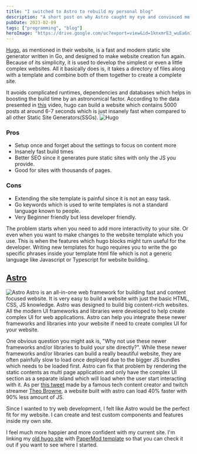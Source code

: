 ```yaml
---
title: "I switched to Astro to rebuild my personal blog"
description: "A short post on why Astro caught my eye and convinced me to switch over from Hugo."
pubDate: 2023-02-09
tags: ["programming", "blog"]
heroImage: "https://drive.google.com/uc?export=view&id=1knxmrE3_wuEa6nIbVz2cwv2Xbdul_ye9"
---
```

[Hugo](https://gohugo.io/), as mentioned in their website, is a fast and modern 
static site generator written in Go, and designed to make website creation fun again.
Because of its simplicity, it is used to develop the simplest or even a little complex
websites. All it basically does is, it takes a directory of files along with a template 
and combine both of them together to create a complete site.

It avoids complicated runtimes, dependencies and databases which helps in boosting the build 
time by an astronomical factor. According to the data presented in [this](https://youtu.be/CdiDYZ51a2o) 
video, hugo can build a website which contains 5000 posts at around 6-7 seconds which is 
just insanely fast when compared to all other Static Site Generators(SSGs).
![Hugo](https://drive.google.com/uc?export=view&id=17weOp4ARqRvRqPbLKEvjwRwUsb4Y36hz)

### Pros
- Setup once and forget about the settings to focus on content more
- Insanely fast build times
- Better SEO since it generates pure static sites with only the JS you provide.
- Good for sites with thousands of pages.

### Cons
- Extending the site template is painful since it is not an easy task.
- Go keywords which is used to write templates is not a standard language known to people.
- Very Beginner friendly but less developer friendly.

The problem starts when you need to add more interactivity to your site. Or even 
when you want to make changes to the website template which you use. This is when 
the features which hugo blocks might turn useful for the developer. Writing new templates 
for hugo requires you to write the go specific phrases inside your template html file 
which is not a generic language like Javascript or Typescript for website building.

## [Astro](https://astro.build/)
![Astro](https://drive.google.com/uc?export=view&id=1JJsKVuyaVbRU3zFHOHeAeXXI-_RIBNut)
Astro is an all-in-one web framework for building fast and content focused website.
It is very easy to build a website with just the basic HTML, CSS, JS knowledge.
Astro was designed to build big content-rich websites.
All the modern UI frameworks and libraries were developed to help create complex UI
for web applications. Astro can help you integrate these newer frameworks and libraries 
into your website if need to create complex UI for your website.

One obvious question you might ask is, "Why not use these newer frameworks and/or libraries 
to build your site directly?". While these newer frameworks and/or libraries can 
build a really beautiful website, they are often painfully slow to load once deployed 
due to the bigger JS bundles which needs to be loaded first. Astro can fix that problem 
by rendering the static contents as multi page application and only have the complex 
UI section as a separate island which will load when the user start interacting with 
it. As per [this tweet](https://twitter.com/t3dotgg/status/1437195415439360003) made 
by a famous tech content creator and twitch streamer [Theo Browne](https://www.twitch.tv/theo), 
a website built with astro can load 40% faster with 90% less amount of JS.

Since I wanted to try web development, I felt like Astro would be the perfect fit 
for my website. I can create and test custom components and features inside my own 
site.

I feel much more happier and more confident with my current site. I'm linking my 
[old hugo site](https://serenevoid.github.io/old-site/) with 
[PaperMod template](https://adityatelange.github.io/hugo-PaperMod/) so that you 
can check it out if you want to see where I started.
